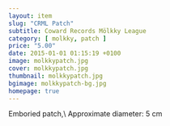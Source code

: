 ```yaml
---
layout: item
slug: "CRML Patch"
subtitle: Coward Records Mölkky League
category: [ molkky, patch ]
price: "5.00"
date: 2015-01-01 01:15:19 +0100
image: molkkypatch.jpg
cover: molkkypatch.jpg
thumbnail: molkkypatch.jpg
bgimage: molkkypatch-bg.jpg
homepage: true
---
```


Emboried patch,\\
Approximate diameter: 5 cm
